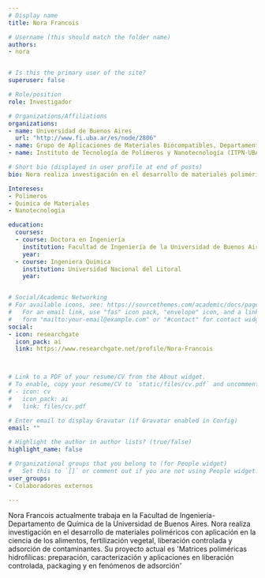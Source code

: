 ```yaml
---
# Display name
title: Nora Francois

# Username (this should match the folder name)
authors:
- nora


# Is this the primary user of the site?
superuser: false

# Role/position
role: Investigador

# Organizations/Affiliations
organizations:
- name: Universidad de Buenos Aires
  url: "http://www.fi.uba.ar/es/node/2806"
- name: Grupo de Aplicaciones de Materiales Biocompatibles, Departamento de Química,Facultad de Ingeniería, Universidad de Buenos Aires (UBA)
- name: Instituto de Tecnología de Polímeros y Nanotecnología (ITPN-UBA-CONICET)

# Short bio (displayed in user profile at end of posts)
bio: Nora realiza investigación en el desarrollo de materiales poliméricos

Intereses:
- Polimeros
- Quimica de Materiales
- Nanotecnologia

education:
  courses:
  - course: Doctora en Ingeniería 
    institution: Facultad de Ingeniería de la Universidad de Buenos Aires
    year: 
  - course: Ingeniera Quimica
    institution: Universidad Nacional del Litoral
    year: 


# Social/Academic Networking
# For available icons, see: https://sourcethemes.com/academic/docs/page-builder/#icons
#   For an email link, use "fas" icon pack, "envelope" icon, and a link in the
#   form "mailto:your-email@example.com" or "#contact" for contact widget.
social:
- icon: researchgate
  icon_pack: ai
  link: https://www.researchgate.net/profile/Nora-Francois



# Link to a PDF of your resume/CV from the About widget.
# To enable, copy your resume/CV to `static/files/cv.pdf` and uncomment the lines below.
# - icon: cv
#   icon_pack: ai
#   link: files/cv.pdf

# Enter email to display Gravatar (if Gravatar enabled in Config)
email: ""

# Highlight the author in author lists? (true/false)
highlight_name: false

# Organizational groups that you belong to (for People widget)
#   Set this to `[]` or comment out if you are not using People widget.
user_groups:
- Colaboradores externos

---
```


Nora Francois actualmente trabaja en la Facultad de Ingeniería-Departamento de Química de la Universidad de Buenos Aires. Nora realiza investigación en el desarrollo de materiales poliméricos con aplicación en la ciencia de los alimentos, fertilización vegetal, liberación controlada y adsorción de contaminantes. Su proyecto actual es 'Matrices poliméricas hidrofílicas: preparación, caracterización y aplicaciones en liberación controlada, packaging y en fenómenos de adsorción'